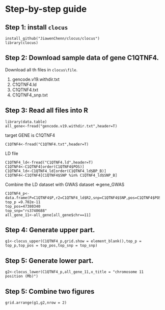 # Step-by-step guide

## Step 1: install ```clocus```
```
install_github("JiawenChenn/clocus/clocus")
library(clocus)
```
## Step 2: Download sample data of gene C1QTNF4.
Download all th files in ``clocus\file``.
1. gencode.v19.withdir.txt
2. C1QTNF4.ld
3. C1QTNF4.txt
4. C1QTNF4_snp.txt

## Step 3: Read all files into R

```
library(data.table)
all_gene<-fread("gencode.v19.withdir.txt",header=T)
```
target GENE is C1QTNF4
```
C1QTNF4<-fread("C1QTNF4.txt",header=T)
```
LD file
```
C1QTNF4_ld<-fread("C1QTNF4.ld",header=T)
C1QTNF4<-C1QTNF4[order(C1QTNF4$POS)]
C1QTNF4_ld<-C1QTNF4_ld[order(C1QTNF4_ld$BP_B)]
C1QTNF4<-C1QTNF4[C1QTNF4$SNP %in% C1QTNF4_ld$SNP_B]
```
Combine the LD dataset with GWAS dataset =>gene_GWAS
```
C1QTNF4_p<-data.frame(P=C1QTNF4$P,r2=C1QTNF4_ld$R2,snp=C1QTNF4$SNP,pos=C1QTNF4$POS)
top_p =9.702e-11
top_pos=47380340
top_snp="rs3740688"
all_gene_11<-all_gene[all_gene$chr==11]
```
## Step 4: Generate upper part.
```
g1<-clocus_upper(C1QTNF4_p,grid.show = element_blank(),top_p = top_p,top_pos = top_pos,top_snp = top_snp)
```
## Step 5: Generate lower part.
```
g2<-clocus_lower(C1QTNF4_p,all_gene_11,x_title = "chromosome 11 position (Mb)")
```
## Step 5: Combine two figures

```
grid.arrange(g1,g2,nrow = 2)
```
